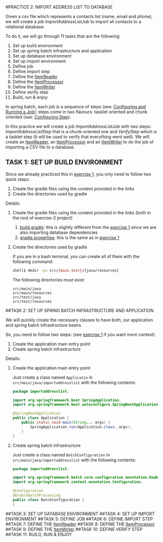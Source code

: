 #PRACTICE 2: IMPORT ADDRESS LIST TO DATABASE

Given a csv file which represents a contacts list (name, email and phone), we will create a job _ImportAddressListJob_ 
to import all contacts to a relational database.

To do it, we will go through 11 tasks that are the following:

1. Set up build environment
1. Set up spring batch infrastructure and application
1. Set up database environment
1. Set up import environment
1. Define job
1. Define import step
1. Define the [ItemReader][BATCH-ITEM-READER]
1. Define the [ItemProcessor][BATCH-ITEM-PROCESSOR]
1. Define the [ItemWriter][BATCH-ITEM-WRITER]
1. Define verify step
1. Build, run & enjoy

In spring batch, each job is a sequence of steps (see: [Configuring and Running a Job](https://docs.spring.io/spring-batch/reference/html/configureJob.html)); steps come in two flavours: tasklet oriented and chunk oriented (see: [Configuring Step](https://docs.spring.io/spring-batch/reference/html/configureStep.html)).

In this practice we will create a job _ImportAddressListJob_ with two steps: _ImportAddressListStep_ that is a chunk-oriented one and _VerifyStep_ which is a tasklet step (it will be used to verify that everything went well). We will create an [ItemReader][BATCH-ITEM-READER], an [ItemProcessor][BATCH-ITEM-PROCESSOR] and an [ItemWriter][BATCH-ITEM-WRITER] to do the job of importing a CSV file to a database.

## TASK 1: SET UP BUILD ENVIRONMENT

Since we already practiced this in [exercise 1][EXERCISE-1], you only need to follow two quick steps:

1. Create the gradle files using the content provided in the links
1. Create the directories used by gradle

Details:

1. Create the gradle files using the content provided in the links (both in the root of exercise-2 project)

    1. [build.gradle][FILE-BUILD-GRADLE]: this is slightly different from the [exercise 1][EXERCISE-1] since we are also importing database dependencies
    1. [gradle.properties][FILE-GRADLE-PROPERTIES]: this is the same as in [exercise 1][EXERCISE-1]
    
1. Create the directories used by gradle

    If you are in a bash terminal, you can create all of them with the following command:

    ```sh
    shell$ mkdir -pv src/{main,test}/{java/resources}
    ```

    The following directories must exist:

    ```
    src/main/java
    src/main/resources
    src/test/java
    src/test/resources
    ```
    
##TASK 2: SET UP SPRING BATCH INFRASTRUCTURE AND APPLICATION

We will quickly create the necessary classes to have both, our application and spring batch infrastructure beans.

So, you need to follow two steps: (see [exercise 1][EXERCISE-1] if you want more context)

1. Create the application main entry point
1. Create spring batch infrastructure

Details:

1. Create the application main entry point

    Just create a class named `Applicatin` in `src/main/java/importaddresslist` with the following contents:
    
    ```java
    package importaddresslist;

    import org.springframework.boot.SpringApplication;
    import org.springframework.boot.autoconfigure.SpringBootApplication;

    @SpringBootApplication
    public class Application {
        public static void main(String... args) {
            SpringApplication.run(Application.class, args);
        }
    }
    ```

1. Create spring batch infrastructure

    Just create a class named `BatchConfiguration` in `src/main/java/importaddresslist` with the following contents:
        
    ```java
    package importaddresslist;

    import org.springframework.batch.core.configuration.annotation.EnableBatchProcessing;
    import org.springframework.context.annotation.Configuration;

    @Configuration
    @EnableBatchProcessing
    public class BatchConfiguration {
    }
    ```

##TASK 3: SET UP DATABASE ENVIRONMENT
##TASK 4: SET UP IMPORT ENVIRONMENT
##TASK 5: DEFINE JOB
##TASK 6: DEFINE IMPORT STEP
##TASK 7: DEFINE THE [ItemReader][BATCH-ITEM-READER]
##TASK 8: DEFINE THE [ItemProcessor][BATCH-ITEM-PROCESSOR]
##TASK 9: DEFINE THE [ItemWriter][BATCH-ITEM-WRITER]
##TASK 10: DEFINE VERIFY STEP
##TASK 11: BUILD, RUN & ENJOY

<!-- global links -->

[FILE-BUILD-GRADLE]: https://github.com/rvazquezglez/spring-batch-workshop/blob/master/exercise-2/build.gradle
[FILE-GRADLE-PROPERTIES]: https://github.com/rvazquezglez/spring-batch-workshop/blob/master/exercise-2/gradle.properties
<!--[FILE-BATCH-INFRASTRUCTURE]: -->
[BATCH-ITEM-READER]: https://docs.spring.io/spring-batch/apidocs/org/springframework/batch/item/ItemReader.html
[BATCH-ITEM-PROCESSOR]: https://docs.spring.io/spring-batch/apidocs/org/springframework/batch/item/ItemProcessor.html
[BATCH-ITEM-WRITER]: https://docs.spring.io/spring-batch/apidocs/org/springframework/batch/item/ItemWriter.html
[EXERCISE-1]: https://github.com/rvazquezglez/spring-batch-workshop/tree/master/exercise-1/README.md
